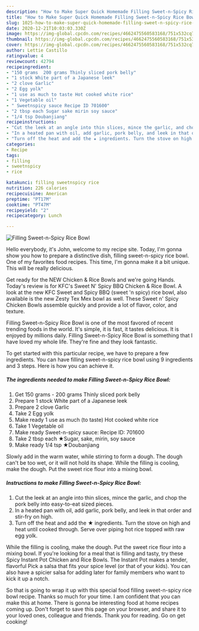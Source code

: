```yaml
---
description: "How to Make Super Quick Homemade Filling Sweet-n-Spicy Rice Bowl"
title: "How to Make Super Quick Homemade Filling Sweet-n-Spicy Rice Bowl"
slug: 1025-how-to-make-super-quick-homemade-filling-sweet-n-spicy-rice-bowl
date: 2020-12-21T10:03:03.330Z
image: https://img-global.cpcdn.com/recipes/4662475560583168/751x532cq70/filling-sweet-n-spicy-rice-bowl-recipe-main-photo.jpg
thumbnail: https://img-global.cpcdn.com/recipes/4662475560583168/751x532cq70/filling-sweet-n-spicy-rice-bowl-recipe-main-photo.jpg
cover: https://img-global.cpcdn.com/recipes/4662475560583168/751x532cq70/filling-sweet-n-spicy-rice-bowl-recipe-main-photo.jpg
author: Lettie Castillo
ratingvalue: 4
reviewcount: 42794
recipeingredient:
- "150 grams  200 grams Thinly sliced pork belly"
- "1 stock White part of a Japanese leek"
- "2 clove Garlic"
- "2 Egg yolk"
- "1 use as much to taste Hot cooked white rice"
- "1 Vegetable oil"
- " Sweetnspicy sauce Recipe ID 701600"
- "2 tbsp each Sugar sake mirin soy sauce"
- "1/4 tsp Doubanjiang"
recipeinstructions:
- "Cut the leek at an angle into thin slices, mince the garlic, and chop the pork belly into easy-to-eat sized pieces."
- "In a heated pan with oil, add garlic, pork belly, and leek in that order and stir-fry on high."
- "Turn off the heat and add the ★ ingredients. Turn the stove on high and heat until cooked through. Serve over piping hot rice topped with raw egg yolk."
categories:
- Recipe
tags:
- filling
- sweetnspicy
- rice

katakunci: filling sweetnspicy rice 
nutrition: 226 calories
recipecuisine: American
preptime: "PT17M"
cooktime: "PT47M"
recipeyield: "2"
recipecategory: Lunch

---
```



![Filling Sweet-n-Spicy Rice Bowl](https://img-global.cpcdn.com/recipes/4662475560583168/751x532cq70/filling-sweet-n-spicy-rice-bowl-recipe-main-photo.jpg)

Hello everybody, it's John, welcome to my recipe site. Today, I'm gonna show you how to prepare a distinctive dish, filling sweet-n-spicy rice bowl. One of my favorites food recipes. This time, I'm gonna make it a bit unique. This will be really delicious.

Get ready for the NEW Chicken &amp; Rice Bowls and we&#39;re going Hands. Today&#39;s review is for KFC&#39;s Sweet N&#39; Spicy BBQ Chicken &amp; Rice Bowl. A look at the new KFC Sweet and Spicy BBQ (sweet &#39;n spicy) rice bowl, also available is the new Zesty Tex Mex bowl as well. These Sweet n&#39; Spicy Chicken Bowls assemble quickly and provide a lot of flavor, color, and texture.

Filling Sweet-n-Spicy Rice Bowl is one of the most favored of recent trending foods in the world. It's simple, it is fast, it tastes delicious. It is enjoyed by millions daily. Filling Sweet-n-Spicy Rice Bowl is something that I have loved my whole life. They're fine and they look fantastic.


To get started with this particular recipe, we have to prepare a few ingredients. You can have filling sweet-n-spicy rice bowl using 9 ingredients and 3 steps. Here is how you can achieve it.

<!--inarticleads1-->

##### The ingredients needed to make Filling Sweet-n-Spicy Rice Bowl:

1. Get 150 grams - 200 grams Thinly sliced pork belly
1. Prepare 1 stock White part of a Japanese leek
1. Prepare 2 clove Garlic
1. Take 2 Egg yolk
1. Make ready 1 use as much (to taste) Hot cooked white rice
1. Take 1 Vegetable oil
1. Make ready  Sweet-n-spicy sauce: Recipe ID: 701600
1. Take 2 tbsp each ★Sugar, sake, mirin, soy sauce
1. Make ready 1/4 tsp ★Doubanjiang


Slowly add in the warm water, while stirring to form a dough. The dough can&#39;t be too wet, or it will not hold its shape. While the filling is cooling, make the dough. Put the sweet rice flour into a mixing bowl. 

<!--inarticleads2-->

##### Instructions to make Filling Sweet-n-Spicy Rice Bowl:

1. Cut the leek at an angle into thin slices, mince the garlic, and chop the pork belly into easy-to-eat sized pieces.
1. In a heated pan with oil, add garlic, pork belly, and leek in that order and stir-fry on high.
1. Turn off the heat and add the ★ ingredients. Turn the stove on high and heat until cooked through. Serve over piping hot rice topped with raw egg yolk.


While the filling is cooling, make the dough. Put the sweet rice flour into a mixing bowl. If you&#39;re looking for a meal that is filling and tasty, try these Spicy Instant Pot Chicken and Rice Bowls. The Instant Pot makes a tender, flavorful Pick a salsa that fits your spice level (or that of your kids). You can also have a spicier salsa for adding later for family members who want to kick it up a notch. 

So that is going to wrap it up with this special food filling sweet-n-spicy rice bowl recipe. Thanks so much for your time. I am confident that you can make this at home. There is gonna be interesting food at home recipes coming up. Don't forget to save this page on your browser, and share it to your loved ones, colleague and friends. Thank you for reading. Go on get cooking!
